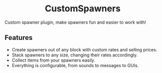 <h1 align = "center"> CustomSpawners </h1>
Custom spawner plugin, make spawners fun and easier to work with!

## Features
- Create spawners out of any block with custom rates and selling prices.
- Stack spawners to any size, changing their rates accordingly.
- Collect items from your spawners easily.
- Everything is configurable, from sounds to messages to GUIs.
